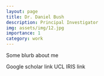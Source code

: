 ```yaml
---
layout: page
title: Dr. Daniel Bush
description: Principal Investigator
img: assets/img/12.jpg
importance: 1
category: work
---
```


Some blurb about me

Google scholar link
UCL IRIS link
